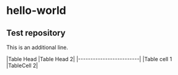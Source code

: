# hello-world
## Test repository

This is an additional line.

|Table Head |Table Head 2|
|-------------------------|
|Table cell 1 |TableCell 2|
